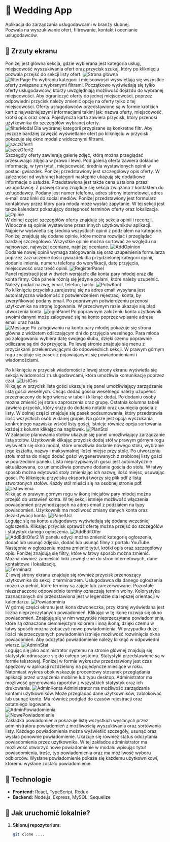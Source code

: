 # 🎉 Wedding App  

Aplikacja do zarządzania usługodawcami w branży ślubnej.  
Pozwala na wyszukiwanie ofert, filtrowanie, kontakt i ocenianie usługodawców.  

## 📸 Zrzuty ekranu  
Poniżej jest główna sekcja, gdzie wybierana jest kategoria usług, miejscowość wyszukiwania ofert oraz przycisk szukaj, który po kliknięciu pozwala przejść do sekcji listy ofert. 
![Strona główna](screenshots/home.png)  
![filterPage](screenshots/filterPage.png) 
Po wybraniu kategorii i miejscowości wyświetlają się wszystkie oferty związane z wybranymi filtrami. Początkowo wyświetlają się tylko oferty usługodawców, którzy uwzględniają możliwość dojazdu do wybranej miejscowości. Aby ograniczyć oferty do jednej miejscowości, poprzez odpowiedni przycisk należy zmienić opcję na oferty tylko z tej miejscowości. Oferty usługodawców przedstawione są w formie krótkich kart z najważniejszymi informacjami takimi jak: nazwa oferty, miejscowość, krótki opis oraz cena. Pojedyncza karta zawiera przycisk, który przenosi użytkownika do szczegółów wybranej oferty.  
![filterModal](screenshots/filterModal.png) 
Dla wybranej kategorii przypisane są konkretne filtr. Aby  jeszcze bardziej zawęzić wyświetlanie ofert po kliknięciu w przycisk pokazuje się okno modal z widocznymi filtrami.  
![szczOfert1](screenshots/szczOfert1.png)  
![szczOfert2](screenshots/szczOfert2.png)  
Szczegóły oferty zawierają galerię zdjęć, którą można przeglądać przesuwając zdjęcia w prawo i lewo. Pod galerią oferta zawiera dokładne informację, w tym tytuł,, miejscowość, średnia wystawionych opinii w postaci gwiazdek. Poniżej przedstawiony jest szczegółowy opis oferty. W zależności od wybranej kategorii następnie ukazują się dodatkowe informacje o usłudze. Przedstawiona jest także cena ustalona przez usługodawcę. Z prawej strony znajduje się sekcja związana z kontaktem do usługodawcy. Podany jest numer telefonu, adres strony internetowej, adres e-mail oraz linki do social mediów. Poniżej przedstawiony jest formularz kontaktowy przez który para młoda może wysłać zapytanie. W tej sekcji jest także kalendarz pokazujący dostępność terminów oferty oraz lokalizacja.
![Opinie](screenshots/Opinie.png)  
W dolnej części szczegółów oferty znajduje się sekcja opinii i recenzji. Widoczne są opinie wystawione przez innych użytkowników aplikacji. Najpierw wyświetla się średnia wszystkich opinii z podziałem na kategorie. Poniżej znajdują się dodane opinie, które można rozwijać i przeglądać bardziej szczegółowo. Wszystkie opinie można sortować ze względu na najnowsze, najwyżej oceniane, najniżej oceniane. 
![AddOpinion](screenshots/AddOpinion.png)  
Dodanie nowej opinii wymaga zalogowania się oraz uzupełnienia formularza poprzez zaznaczenie ilości gwiazdek dla przydzielonej kategorii opinii, dodanie imienia, numeru telefonu do weryfikacji, datę przyjęcia, miejscowość oraz treść opinii. 
![RegisterPanel](screenshots/RegisterPanel.png)  
Panel rejestracji jest w dwóch wersjach: dla konta pary młodej oraz dla konta firmy. Oba panele różnią się jedynie polami, które należy uzupełnić. Należy podać nazwę, email, telefon, hasło. 
![PotwKont](screenshots/PotwKont.png)  
Po kliknięciu przycisku zarejestruj się na adres email wysyłana jest automatyczna wiadomość z potwierdzeniem rejestracji konta, by zweryfikować podany email. Po poprawnym potwierdzeniu przenosi użytkownika na stronę logowania. W przeciwnym razie ukazuje się błąd utworzenia konta. 
![oginPanel](screenshots/oginPanel.png) 
Po poprawnym założeniu konta użytkownik swoimi danymi może zalogować się na konto poprzez wpisanie adresu email oraz hasła.  
![Message](screenshots/Message.png) 
Po zalogowaniu na konto pary młodej pokazuje się strona główna z widżetem odliczającym dni do przyjęcia weselnego. Para młoda po zalogowaniu wybiera datę swojego ślubu, dzięki czemu poprawnie odliczane są dni do przyjęcia. Po lewej stronie znajduje się menu z przyciskami przekierowującymi do odpowiednich sekcji.  W prawym górnym rogu znajduje się pasek z pojawiającymi się powiadomieniami i wiadomościami.  

Po kliknięciu w przycisk wiadomości z lewej strony ekranu wyświetla się sekcja wiadomości z usługodawcami, która umożliwia komunikację poprzez czat. 
![ListGos](screenshots/ListGos.png)  
Klikając w przycisk lista gości ukazuje się panel umożliwiający zarządzanie listą gości weselnych. Chcąc dodać gościa weselnego należy uzupełnić przeznaczony do tego wiersz w tabeli i kliknąć dodaj. Po dodaniu osoby można zmienić jej status zaproszenia oraz grupę. Ostatnia kolumna tabeli zawiera przycisk, który służy do dodania notatki oraz usunięcia gościa z listy.  W dolnej części znajduje się pasek podsumowania, który przedstawia ilość wszystkich osób w danej grupie. Na górze jest opcja wyszukania konkretnego nazwiska wśród listy gości. Istnieje również opcja sortowania każdej z kolumn klikając na nagłówek. 
![PlanStol](screenshots/PlanStol.png)  
W zakładce planowania stołów ukazuje się panel umożliwiający zarządzanie listą stołów. Użytkownik klikając przycisk dodaj stół w prawym górnym rogu wyświetla się okno modal, które umożliwia dodanie nowego stołu, wybranie jego kształtu, nazwy i maksymalnej ilości miejsc przy stole. Po utworzeniu stołu można do niego dodać gości wygenerowanych z zrobionej listy gości w poprzednim panelu. Lista nieprzypisanych gości jest automatycznie aktualizowana, co uniemożliwia ponowne dodanie gościa do stołu. W łatwy sposób można edytować stoły zmieniając ich nazwę, ilość miejsc, usuwając gości. Po kliknięciu przycisku eksportuj tworzy się plik pdf z listą stworzonych stołów. Każdy stół mieści się na osobnej stronie pdf.
![Ustawienia](screenshots/Ustawienia.png)  
Klikając w prawym górnym rogu w ikonę inicjałów pary młodej można przejść do ustawień konta. W tej sekcji istnieje możliwość włączenia powiadomień przychodzących na adres email z podziałem na typy powiadomień. Użytkownik ma możliwość zmiany danych konta oraz dezaktywacji konta. 
![PanelUsl](screenshots/PanelUsl.png)  
Logując się na konto usługodawcy wyświetlają się dodane wcześniej ogłoszenia. Klikając przycisk sprawdź ofertę można przejść do szczegółów i statystyk danego ogłoszenia. 
![AddEditOfer](screenshots/AddEditOfer.png)  
![AddEditOfer2](screenshots/AddEditOfer2.png)
W panelu edycji można zmienić kategorię ogłoszenia, dodać lub usunąć zdjęcia, dodać lub usunąć filmy z portalu YouTube. Następnie w ogłoszeniu można zmienić tytuł, krótki opis oraz szczegółowy opis. Poniżej znajdują się filtry, które w łatwy sposób można zmienić. Można również zamieścić linki zewnętrzne do stron internetowych, dane kontaktowe i lokalizację.  
![Terminarz](screenshots/Terminarz.png)  
Z lewej strony ekranu znajduje się również przycisk przenoszący użytkownika do sekcji z terminarzem. Usługodawca dla danego ogłoszenia może uzupełnić, które terminy są zajęte lub zarezerwowane. Pozostałe niezaznaczone odpowiednio terminy oznaczają termin wolny. Kolorystyka zaznaczonych dni przedstawiona jest w legendzie dla lepszej orientacji w kalendarzu. 
![Powiadominia](screenshots/Powiadominia.png)  
W górnej części ekranu jest ikona dzwoneczka, przy której wyświetlana jest liczba nieprzeczytanych powiadomień. Klikając w tę ikonę rozwija się okno powiadomień. Znajdują się w nim wszystkie nieprzeczytane powiadomienia, które są oznaczone ciemniejszym kolorem i inną ikoną, dzięki czemu w łatwy sposób można zobaczyć nowe powiadomienia. W przypadku dużej ilości nieprzeczytanych powiadomień istnieje możliwość rozwinięcia okna powiadomień. Aby odczytać powiadomienie należy kliknąć w odpowiedni wiersz. 
![AdminStat](screenshots/AdminStat.png)  
Logując się jako administrator systemu na stronie głównej znajdują się statystyki odnoszące się do całego systemu. Statystyki przedstawione są w formie tekstowej. Poniżej w formie wykresów przedstawiony jest czas spędzony w aplikacji rozdzielony na pojedyncze miesiące w roku. Natomiast wykres obok wskazuje procentowy stosunek przeglądania aplikacji przez urządzenia mobilne lub typu desktop. Administrator ma możliwość generowania raportów z wszystkich statystyk oraz ich drukowania. 
![AdminKonta](screenshots/AdminKonta.png) 
Administrator ma możliwość zarządzania kontami użytkowników. Może przeglądać dane użytkowników, zablokować lub usunąć konto. Ma również podgląd do czasów rejestracji oraz ostatniego logowania.  
![AdminPowiadomienia](screenshots/AdminPowiadomienia.png)  
![NowePowiadomienie](screenshots/NowePowiadomienie.png)  
Zakładka powiadomienia pokazuje listę wszystkich wysłanych przez administratora powiadomień z możliwością wyszukiwania oraz sortowania listy. Każdego powiadomienia można wyświetlić szczegóły, usunąć oraz wysłać ponownie powiadomienie. Ukazuje się również status odczytania powiadomienia przez użytkownika. W tej zakładce administrator ma możliwość utworzyć nowe powiadomienie w modalu wpisując tytuł powiadomienia, treść, typ powiadomienia oraz ma możliwość wyboru odbiorców. Wysłane powiadomienie pokaże się każdemu użytkownikowi, któremu wysłane zostało powiadomienie. 

## 🔧 Technologie  
- **Frontend:** React, TypeScript, Redux  
- **Backend:** Node.js, Express, MySQL, Sequelize  

## 🚀 Jak uruchomić lokalnie?  
1. **Sklonuj repozytorium:**  
   ```bash
   git clone ....
